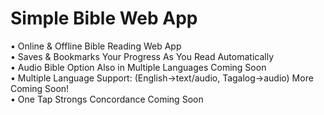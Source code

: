 # Simple Bible Web App
• Online &amp; Offline Bible Reading Web App<br>
• Saves & Bookmarks Your Progress As You Read Automatically<br>
• Audio Bible Option Also in Multiple Languages Coming Soon<br>
• Multiple Language Support: (English->text/audio, Tagalog->audio) More Coming Soon!<br>
• One Tap Strongs Concordance Coming Soon<br>
